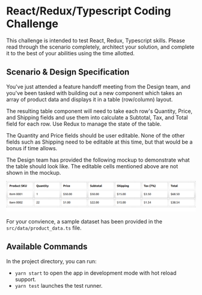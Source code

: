 # React/Redux/Typescript Coding Challenge

This challenge is intended to test React, Redux, Typescript skills.
Please read through the scenario completely, architect your solution, and complete it to the best of your abilities using the time allotted. 

## Scenario & Design Specification

You've just attended a feature handoff meeting from the Design team, and you've been tasked with building out a new component which takes an array of product data and displays it in a table (row/column) layout.

The resulting table component will need to take each row's Quantity, Price, and Shipping fields and use them into calculate a Subtotal, Tax, and Total field for each row. Use Redux to manage the state of the table.

The Quantity and Price fields should be user editable. None of the other fields such as Shipping need to be editable at this time, but that would be a bonus if time allows.

The Design team has provided the following mockup to demonstrate what the table should look like. The editable cells mentioned above are not shown in the mockup.

![Design Mock](design-mock.png)

For your convience, a sample dataset has been provided in the `src/data/product_data.ts` file.

## Available Commands

In the project directory, you can run:

- `yarn start` to open the app in development mode with hot reload support.
- `yarn test` launches the test runner.
